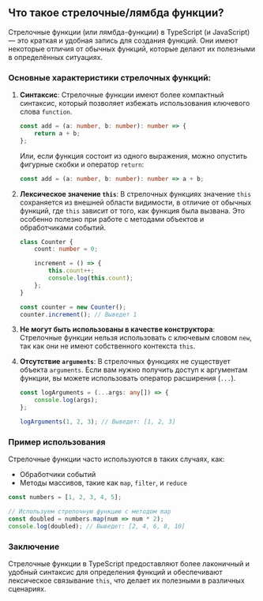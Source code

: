 ## Что такое стрелочные/лямбда функции?

Стрелочные функции (или лямбда-функции) в TypeScript (и JavaScript) — это краткая и удобная запись для создания функций. Они имеют некоторые отличия от обычных функций, которые делают их полезными в определённых ситуациях. 

### Основные характеристики стрелочных функций:

1. **Синтаксис**: Стрелочные функции имеют более компактный синтаксис, который позволяет избежать использования ключевого слова `function`.

   ```typescript
   const add = (a: number, b: number): number => {
       return a + b;
   };
   ```

   Или, если функция состоит из одного выражения, можно опустить фигурные скобки и оператор `return`:

   ```typescript
   const add = (a: number, b: number): number => a + b;
   ```

2. **Лексическое значение `this`**: В стрелочных функциях значение `this` сохраняется из внешней области видимости, в отличие от обычных функций, где `this` зависит от того, как функция была вызвана. Это особенно полезно при работе с методами объектов и обработчиками событий.

   ```typescript
   class Counter {
       count: number = 0;

       increment = () => {
           this.count++;
           console.log(this.count);
       };
   }

   const counter = new Counter();
   counter.increment(); // Выведет 1
   ```

3. **Не могут быть использованы в качестве конструктора**: Стрелочные функции нельзя использовать с ключевым словом `new`, так как они не имеют собственного контекста `this`.

4. **Отсутствие `arguments`**: В стрелочных функциях не существует объекта `arguments`. Если вам нужно получить доступ к аргументам функции, вы можете использовать оператор расширения (`...`).

   ```typescript
   const logArguments = (...args: any[]) => {
       console.log(args);
   };

   logArguments(1, 2, 3); // Выведет: [1, 2, 3]
   ```

### Пример использования

Стрелочные функции часто используются в таких случаях, как:

- Обработчики событий
- Методы массивов, такие как `map`, `filter`, и `reduce`

```typescript
const numbers = [1, 2, 3, 4, 5];

// Используем стрелочную функцию с методом map
const doubled = numbers.map(num => num * 2);
console.log(doubled); // Выведет: [2, 4, 6, 8, 10]
```

### Заключение

Стрелочные функции в TypeScript предоставляют более лаконичный и удобный синтаксис для определения функций и обеспечивают лексическое связывание `this`, что делает их полезными в различных сценариях.
